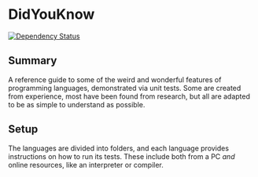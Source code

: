 # DidYouKnow

[![Dependency Status](https://dependencyci.com/github/WhatIsHeDoing/DidYouKnow/badge)](https://dependencyci.com/github/WhatIsHeDoing/DidYouKnow)

## Summary

A reference guide to some of the weird and wonderful features of programming languages, demonstrated via unit tests.  Some are created from experience, most have been found from research, but all are adapted to be as simple to understand as possible.

## Setup

The languages are divided into folders, and each language provides instructions on how to run its tests.  These include both from a PC _and_ online resources, like an interpreter or compiler.
